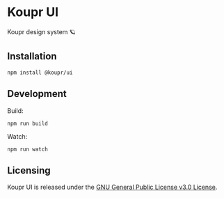 # Koupr UI

Koupr design system 🪐

## Installation

```shell
npm install @koupr/ui
```

## Development

Build:

```shell
npm run build
```

Watch:

```shell
npm run watch
```

## Licensing

Koupr UI is released under the [GNU General Public License v3.0 License](./LICENSE.txt).
